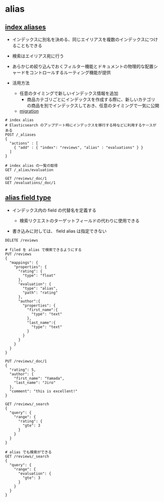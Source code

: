 # alias

## [index aliases](https://www.elastic.co/guide/en/elasticsearch/reference/6.8/indices-aliases.html)

- インデックスに別名を決める、同じエイリアスを複数のインデックスにつけることもできる

- 検索はエイリアス宛に行う

- あらかじめ絞り込んでおくフィルター機能とドキュメントの物理的な配置シャードをコントロールするルーティング機能が提供

- 活用方法
    - 任意のタイミングで新しいインデックス情報を追加
        - 商品カテゴリごとにインデックスを作成する際に、新しいカテゴリの商品を別でインデックスしておき、任意のタイミングで一気に公開
    - [migration](https://www.coenterprise.com/blog/how-to-perform-an-elasticsearch-index-migration-using-aliases/)

```shell
# index alias
# Elasticsearch のアップデート時にインデックスを移行する時などに利用するケースがある
POST /_aliases
{
  "actions" : [
    { "add" : { "index": "reviews", "alias" : "evaluations" } }
  ]
}

# index alias の一覧の取得
GET /_alias/evaluation

GET /reviews/_doc/1
GET /evaluations/_doc/1
```

## [alias field type](https://www.elastic.co/guide/en/elasticsearch/reference/current/alias.html)

- インデックス内の field の代替名を定義する
    - 検索リクエストのターゲットフィールドの代わりに使用できる

- 書き込みに対しては、 field alias は指定できない

```shell
DELETE /reviews

# filed を alias で検索できるようにする
PUT /reviews
{
  "mappings": {
    "properties": {
      "rating": {
        "type": "float"
      },
      "evaluation": {
        "type": "alias",
        "path": "rating"
      },
      "author":{
        "properties": {
          "first_name":{
            "type": "text"
          },
          "last_name":{
            "type": "text"
          }
        }
      }
    }
  }
}

PUT /reviews/_doc/1
{
  "rating": 5,
  "author": {
    "first_name": "Yamada",
    "last_name": "Jiro"
  },
  "comment": "this is excellent!"
}

GET /reviews/_search
{
  "query": {
    "range": {
      "rating": {
        "gte": 3
      }
    }
  }
}

# alias でも検索ができる
GET /reviews/_search
{
  "query": {
    "range": {
      "evaluation": {
        "gte": 3
      }
    }
  }
}
```
